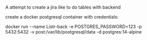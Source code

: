 A attempt to create a jira like to do tables with backend

create a docker postgresql container with credentials:

docker run --name Listr-back -e POSTGRES_PASSWORD=123 -p 5432:5432 -v post:/var/lib/postgresql/data -d postgres:14-alpine
